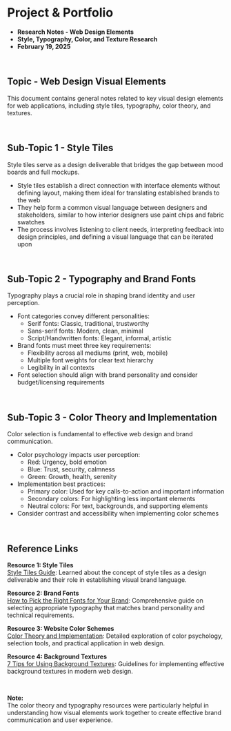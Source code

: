 # Project & Portfolio

- **Research Notes - Web Design Elements**
- **Style, Typography, Color, and Texture Research**
- **February 19, 2025**

<br>

## Topic - Web Design Visual Elements

This document contains general notes related to key visual design elements for web applications, including style tiles, typography, color theory, and textures.

<br>

## Sub-Topic 1 - Style Tiles

Style tiles serve as a design deliverable that bridges the gap between mood boards and full mockups.

- Style tiles establish a direct connection with interface elements without defining layout, making them ideal for translating established brands to the web
- They help form a common visual language between designers and stakeholders, similar to how interior designers use paint chips and fabric swatches
- The process involves listening to client needs, interpreting feedback into design principles, and defining a visual language that can be iterated upon

<br>

## Sub-Topic 2 - Typography and Brand Fonts

Typography plays a crucial role in shaping brand identity and user perception.

- Font categories convey different personalities:
  - Serif fonts: Classic, traditional, trustworthy
  - Sans-serif fonts: Modern, clean, minimal
  - Script/Handwritten fonts: Elegant, informal, artistic
- Brand fonts must meet three key requirements:
  - Flexibility across all mediums (print, web, mobile)
  - Multiple font weights for clear text hierarchy
  - Legibility in all contexts
- Font selection should align with brand personality and consider budget/licensing requirements

<br>

## Sub-Topic 3 - Color Theory and Implementation

Color selection is fundamental to effective web design and brand communication.

- Color psychology impacts user perception:
  - Red: Urgency, bold emotion
  - Blue: Trust, security, calmness
  - Green: Growth, health, serenity
- Implementation best practices:
  - Primary color: Used for key calls-to-action and important information
  - Secondary colors: For highlighting less important elements
  - Neutral colors: For text, backgrounds, and supporting elements
- Consider contrast and accessibility when implementing color schemes

<br>

## Reference Links

**Resource 1: Style Tiles**  
[Style Tiles Guide](paste.txt): Learned about the concept of style tiles as a design deliverable and their role in establishing visual brand language.

**Resource 2: Brand Fonts**  
[How to Pick the Right Fonts for Your Brand](paste-2.txt): Comprehensive guide on selecting appropriate typography that matches brand personality and technical requirements.

**Resource 3: Website Color Schemes**  
[Color Theory and Implementation](paste-3.txt): Detailed exploration of color psychology, selection tools, and practical application in web design.

**Resource 4: Background Textures**  
[7 Tips for Using Background Textures](paste-4.txt): Guidelines for implementing effective background textures in modern web design.

<br>

**Note:**  
The color theory and typography resources were particularly helpful in understanding how visual elements work together to create effective brand communication and user experience.
